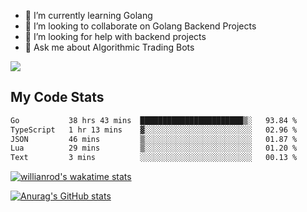 
- 🌱 I’m currently learning Golang
- 👯 I’m looking to collaborate on Golang Backend Projects
- 🤔 I’m looking for help with backend projects
- 💬 Ask me about Algorithmic Trading Bots

![](https://github-profile-trophy.vercel.app/?username=kevinbarrero)

## My Code Stats

<!--START_SECTION:waka-->

```txt
Go           38 hrs 43 mins  ███████████████████████▒░   93.84 %
TypeScript   1 hr 13 mins    ▓░░░░░░░░░░░░░░░░░░░░░░░░   02.96 %
JSON         46 mins         ▒░░░░░░░░░░░░░░░░░░░░░░░░   01.87 %
Lua          29 mins         ▒░░░░░░░░░░░░░░░░░░░░░░░░   01.20 %
Text         3 mins          ░░░░░░░░░░░░░░░░░░░░░░░░░   00.13 %
```

<!--END_SECTION:waka-->

[![willianrod's wakatime stats](https://github-readme-stats.vercel.app/api/wakatime?username=holdandup&layout=compact&theme=react&custom_title=Wakatime%20All%20Time%20Stats&langs_count=8)](https://github.com/anuraghazra/github-readme-stats)

[![Anurag's GitHub stats](https://github-readme-stats.vercel.app/api?username=Kevinbarrero)](https://github.com/anuraghazra/github-readme-stats)




